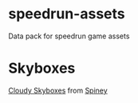 # speedrun-assets
Data pack for speedrun game assets

# Skyboxes
[Cloudy Skyboxes](http://opengameart.org/content/cloudy-skyboxes) from [Spiney](http://opengameart.org/users/spiney)
